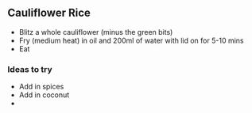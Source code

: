 

## Cauliflower Rice

- Blitz a whole cauliflower (minus the green bits)
- Fry (medium heat) in oil and 200ml of water with lid on for 5-10 mins
- Eat

### Ideas to try

- Add in spices
- Add in coconut
- 